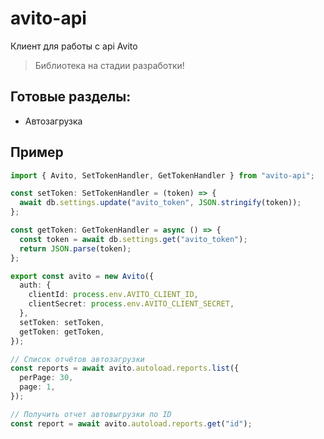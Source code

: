 # avito-api

Клиент для работы с api Avito

> Библиотека на стадии разработки!

## Готовые разделы:

- Автозагрузка

## Пример

```typescript
import { Avito, SetTokenHandler, GetTokenHandler } from "avito-api";

const setToken: SetTokenHandler = (token) => {
  await db.settings.update("avito_token", JSON.stringify(token));
};

const getToken: GetTokenHandler = async () => {
  const token = await db.settings.get("avito_token");
  return JSON.parse(token);
};

export const avito = new Avito({
  auth: {
    clientId: process.env.AVITO_CLIENT_ID,
    сlientSecret: process.env.AVITO_CLIENT_SECRET,
  },
  setToken: setToken,
  getToken: getToken,
});

// Список отчётов автозагрузки
const reports = await avito.autoload.reports.list({
  perPage: 30,
  page: 1,
});

// Получить отчет автовыгрузки по ID
const report = await avito.autoload.reports.get("id");
```
